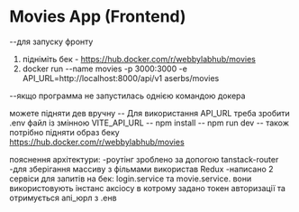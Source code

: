 # Movies App (Frontend)

--для запуску фронту

1. підніміть бек - https://hub.docker.com/r/webbylabhub/movies
2. docker run --name movies -p 3000:3000 -e API_URL=http://localhost:8000/api/v1 aserbs/movies

--якщо программа не запустилась однією командою докера

можете підняти дев вручну
-- Для використання API_URL треба зробити .env файл із змінною VITE_API_URL
-- npm install
-- npm run dev
-- також потрібно підняти образ беку https://hub.docker.com/r/webbylabhub/movies

пояснення архітектури:
-роутінг зроблено за допогою tanstack-router
-для зберігання массиву з фільмами використав Redux
-написано 2 сервіси для запитів на бек: login.service та movie.service.
вони використовують інстанс аксіосу в котрому задано токен авторизації та отримується апі_юрл з .енв
